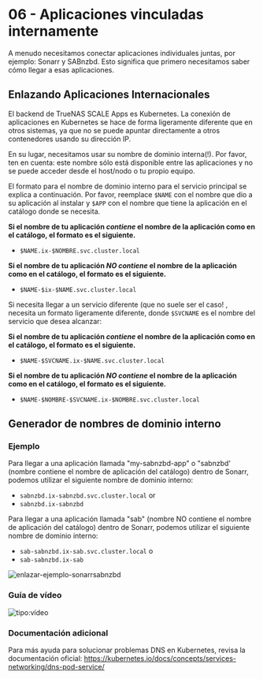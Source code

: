 # 06 - Aplicaciones vinculadas internamente

A menudo necesitamos conectar aplicaciones individuales juntas, por ejemplo: Sonarr y SABnzbd. Esto significa que primero necesitamos saber cómo llegar a esas aplicaciones.

## Enlazando Aplicaciones Internacionales

El backend de TrueNAS SCALE Apps es Kubernetes. La conexión de aplicaciones en Kubernetes se hace de forma ligeramente diferente que en otros sistemas, ya que no se puede apuntar directamente a otros contenedores usando su dirección IP.

En su lugar, necesitamos usar su nombre de dominio interna(!). Por favor, ten en cuenta: este nombre sólo está disponible entre las aplicaciones y no se puede acceder desde el host/nodo o tu propio equipo.

El formato para el nombre de dominio interno para el servicio principal se explica a continuación. Por favor, reemplace `$NAME` con el nombre que dio a su aplicación al instalar y `$APP` con el nombre que tiene la aplicación en el catálogo donde se necesita.

**Si el nombre de tu aplicación *contiene* el nombre de la aplicación como en el catálogo, el formato es el siguiente.**

- `$NAME.ix-$NOMBRE.svc.cluster.local`

**Si el nombre de tu aplicación *NO contiene* el nombre de la aplicación como en el catálogo, el formato es el siguiente.**

- `$NAME-$ix-$NAME.svc.cluster.local`

Si necesita llegar a un servicio diferente (que no suele ser el caso! , necesita un formato ligeramente diferente, donde `$SVCNAME` es el nombre del servicio que desea alcanzar:

**Si el nombre de tu aplicación *contiene* el nombre de la aplicación como en el catálogo, el formato es el siguiente.**

- `$NAME-$SVCNAME.ix-$NAME.svc.cluster.local`

**Si el nombre de tu aplicación *NO contiene* el nombre de la aplicación como en el catálogo, el formato es el siguiente.**

- `$NAME-$NOMBRE-$SVCNAME.ix-$NOMBRE.svc.cluster.local`

## Generador de nombres de dominio interno

### Ejemplo

Para llegar a una aplicación llamada "my-sabnzbd-app" o "sabnzbd' (nombre contiene el nombre de aplicación del catálogo) dentro de Sonarr, podemos utilizar el siguiente nombre de dominio interno:

- `sabnzbd.ix-sabnzbd.svc.cluster.local` or
- `sabnzbd.ix-sabnzbd`

Para llegar a una aplicación llamada "sab" (nombre NO contiene el nombre de aplicación del catálogo) dentro de Sonarr, podemos utilizar el siguiente nombre de dominio interno:

- `sab-sabnzbd.ix-sab.svc.cluster.local` o
- `sab-sabnzbd.ix-sab`

![enlazar-ejemplo-sonarrsabnzbd](/img/linking/linking-example-sonarrsabnzbd.png)

### Guía de vídeo

![tipo:vídeo](https://www.youtube.com/embed/mWJL-XDgH98)

### Documentación adicional

Para más ayuda para solucionar problemas DNS en Kubernetes, revisa la documentación oficial: https://kubernetes.io/docs/concepts/services-networking/dns-pod-service/
